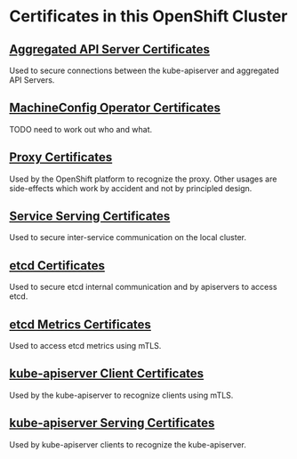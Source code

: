 # Certificates in this OpenShift Cluster

## [Aggregated API Server Certificates](Aggregated%20API%20Server%20Certificates/README.md)
Used to secure connections between the kube-apiserver and aggregated API Servers.



## [MachineConfig Operator Certificates](MachineConfig%20Operator%20Certificates/README.md)
TODO need to work out who and what.



## [Proxy Certificates](Proxy%20Certificates/README.md)
Used by the OpenShift platform to recognize the proxy.  Other usages are side-effects which work by accident and not by principled design.



## [Service Serving Certificates](Service%20Serving%20Certificates/README.md)
Used to secure inter-service communication on the local cluster.



## [etcd Certificates](etcd%20Certificates/README.md)
Used to secure etcd internal communication and by apiservers to access etcd.



## [etcd Metrics Certificates](etcd%20Metrics%20Certificates/README.md)
Used to access etcd metrics using mTLS.



## [kube-apiserver Client Certificates](kube-apiserver%20Client%20Certificates/README.md)
Used by the kube-apiserver to recognize clients using mTLS.



## [kube-apiserver Serving Certificates](kube-apiserver%20Serving%20Certificates/README.md)
Used by kube-apiserver clients to recognize the kube-apiserver.



